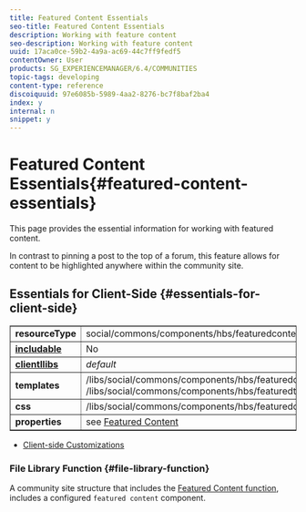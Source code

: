 ```yaml
---
title: Featured Content Essentials
seo-title: Featured Content Essentials
description: Working with feature content
seo-description: Working with feature content
uuid: 17aca0ce-59b2-4a9a-ac69-44c7ff9fedf5
contentOwner: User
products: SG_EXPERIENCEMANAGER/6.4/COMMUNITIES
topic-tags: developing
content-type: reference
discoiquuid: 97e6085b-5989-4aa2-8276-bc7f8baf2ba4
index: y
internal: n
snippet: y
---
```


# Featured Content Essentials{#featured-content-essentials}

This page provides the essential information for working with featured content.

In contrast to pinning a post to the top of a forum, this feature allows for content to be highlighted anywhere within the community site.

## Essentials for Client-Side {#essentials-for-client-side}

<table border="1" cellpadding="4" cellspacing="4" width="100%"> 
 <tbody>
  <tr>
   <td> <strong>resourceType</strong></td> 
   <td>social/commons/components/hbs/featuredcontent</td> 
  </tr>
  <tr>
   <td> <a href="../../communities/using/scf.md#addorincludeacommunitiescomponent"><strong>includable</strong></a></td> 
   <td>No</td> 
  </tr>
  <tr>
   <td> <a href="../../communities/using/clientlibs.md"><strong>clientllibs</strong></a></td> 
   <td> <i>default</i></td> 
  </tr>
  <tr>
   <td> <strong>templates</strong></td> 
   <td> /libs/social/commons/components/hbs/featuredcontent/featuredcontent.hbs<br /> /libs/social/commons/components/hbs/featuredtopic/featuredtopic.hbs</td> 
  </tr>
  <tr>
   <td> <strong>css</strong></td> 
   <td> /libs/social/commons/components/hbs/featuredcontent/clientlibs/featuredcontent.css</td> 
  </tr>
  <tr>
   <td><strong> properties</strong></td> 
   <td>see <a href="../../communities/using/featured.md">Featured Content</a></td> 
  </tr>
 </tbody>
</table>

* [Client-side Customizations](../../communities/using/client-customize.md)

### File Library Function {#file-library-function}

A community site structure that includes the [Featured Content function](../../communities/using/functions.md#featuredcontentfunction), includes a configured `featured content` component.
